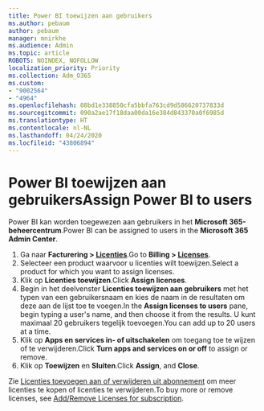 ```yaml
---
title: Power BI toewijzen aan gebruikers
ms.author: pebaum
author: pebaum
manager: mnirkhe
ms.audience: Admin
ms.topic: article
ROBOTS: NOINDEX, NOFOLLOW
localization_priority: Priority
ms.collection: Adm_O365
ms.custom:
- "9002564"
- "4964"
ms.openlocfilehash: 08bd1e338850cfa5bbfa763cd9d586620737833d
ms.sourcegitcommit: 090a2ae17f18daa00da16e384d843370a0f6985d
ms.translationtype: HT
ms.contentlocale: nl-NL
ms.lasthandoff: 04/24/2020
ms.locfileid: "43806894"
---
```

# <a name="assign-power-bi-to-users"></a><span data-ttu-id="8d6ab-102">Power BI toewijzen aan gebruikers</span><span class="sxs-lookup"><span data-stu-id="8d6ab-102">Assign Power BI to users</span></span>

<span data-ttu-id="8d6ab-103">Power BI kan worden toegewezen aan gebruikers in het **Microsoft 365-beheercentrum**.</span><span class="sxs-lookup"><span data-stu-id="8d6ab-103">Power BI can be assigned to users in the **Microsoft 365 Admin Center**.</span></span>  

1. <span data-ttu-id="8d6ab-104">Ga naar **Facturering > [Licenties](https://go.microsoft.com/fwlink/p/?linkid=842264)**.</span><span class="sxs-lookup"><span data-stu-id="8d6ab-104">Go to **Billing > [Licenses](https://go.microsoft.com/fwlink/p/?linkid=842264)**.</span></span>
2. <span data-ttu-id="8d6ab-105">Selecteer een product waarvoor u licenties wilt toewijzen.</span><span class="sxs-lookup"><span data-stu-id="8d6ab-105">Select a product for which you want to assign licenses.</span></span>
3. <span data-ttu-id="8d6ab-106">Klik op **Licenties toewijzen**.</span><span class="sxs-lookup"><span data-stu-id="8d6ab-106">Click **Assign licenses**.</span></span>
4. <span data-ttu-id="8d6ab-107">Begin in het deelvenster **Licenties toewijzen aan gebruikers** met het typen van een gebruikersnaam en kies de naam in de resultaten om deze aan de lijst toe te voegen.</span><span class="sxs-lookup"><span data-stu-id="8d6ab-107">In the **Assign licenses to users** pane, begin typing a user's name, and then choose it from the results.</span></span> <span data-ttu-id="8d6ab-108">U kunt maximaal 20 gebruikers tegelijk toevoegen.</span><span class="sxs-lookup"><span data-stu-id="8d6ab-108">You can add up to 20 users at a time.</span></span>
5. <span data-ttu-id="8d6ab-109">Klik op **Apps en services in- of uitschakelen** om toegang toe te wijzen of te verwijderen.</span><span class="sxs-lookup"><span data-stu-id="8d6ab-109">Click **Turn apps and services on or off** to assign or remove.</span></span>
6. <span data-ttu-id="8d6ab-110">Klik op **Toewijzen** en **Sluiten**.</span><span class="sxs-lookup"><span data-stu-id="8d6ab-110">Click **Assign**, and **Close**.</span></span>

<span data-ttu-id="8d6ab-111">Zie [Licenties toevoegen aan of verwijderen uit abonnement](https://docs.microsoft.com/microsoft-365/commerce/licenses/buy-licenses?view=o365-worldwide#add-or-remove-licenses-for-your-business-subscription) om meer licenties te kopen of licenties te verwijderen.</span><span class="sxs-lookup"><span data-stu-id="8d6ab-111">To buy more or remove licenses, see [Add/Remove Licenses for subscription](https://docs.microsoft.com/microsoft-365/commerce/licenses/buy-licenses?view=o365-worldwide#add-or-remove-licenses-for-your-business-subscription).</span></span>
